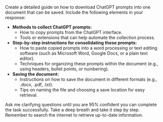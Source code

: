 Create a detailed guide on how to download ChatGPT prompts into one document that can be saved. Include the following elements in your response:

- **Methods to collect ChatGPT prompts:**
  - How to copy prompts from the ChatGPT interface.
  - Tools or extensions that can help automate the collection process.
- **Step-by-step instructions for consolidating these prompts:**
  - How to paste copied prompts into a word processing or text editing software (such as Microsoft Word, Google Docs, or a plain text editor).
  - Techniques for organizing these prompts within the document (e.g., using headers, bullet points, or numbering).
- **Saving the document:**
  - Instructions on how to save the document in different formats (e.g., .docx, .pdf, .txt).
  - Tips on naming the file and choosing a save location for easy retrieval.

Ask me clarifying questions until you are 95% confident you can complete the task successfully. Take a deep breath and take it step by step. Remember to search the internet to retrieve up-to-date information.